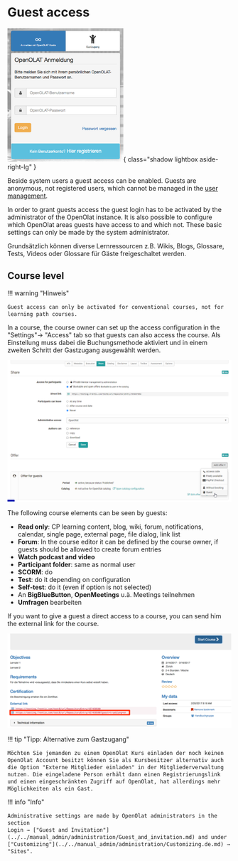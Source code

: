 # Guest access

![Guest login](assets/guestlogin.png){ class="shadow lightbox aside-right-lg" }

Beside system users a guest access can be enabled. Guests are anonymous, not
registered users, which cannot be managed in the [user management](../../manual_admin/usermanagement/index.md).

In order to grant guests access the guest login has to be activated by the
administrator of the OpenOlat instance. It is also possible to configure which
OpenOlat areas guests have access to and which not. These basic settings can
only be made by the system administrator.

Grundsätzlich können diverse Lernressourcen z.B.  Wikis, Blogs, Glossare, Tests, Videos oder Glossare für Gäste freigeschaltet werden.  

## Course level

!!! warning "Hinweis"

    Guest access can only be activated for conventional courses, not for learning path courses.

In a course, the course owner can set up the access configuration in the
"Settings"→ "Access" tab so that guests can also access the course. Als Einstellung muss dabei die Buchungsmethode aktiviert und in einem zweiten Schritt der Gastzugang ausgewählt werden.

![guest access](assets/Gastzugang_en.png)

The following course elements can be seen by guests:

  * **Read only**: CP learning content, blog, wiki, forum, notifications, calendar, single page, external page, file dialog, link list
  * **Forum**: In the course editor it can be defined by the course owner, if guests should be allowed to create forum entries
  * **Watch podcast and video**
  * **Participant folder**: same as normal user
  * **SCORM**: do
  * **Test**: do it depending on configuration
  * **Self-test**: do it (even if option is not selected)
  * An **BigBlueButton**, **OpenMeetings** u.ä. Meetings teilnehmen
  * **Umfragen** bearbeiten

If you want to give a guest a direct access to a course, you can send him the
external link for the course. 

![Info page](assets/guest_infopage.png)


!!! tip "Tipp: Alternative zum Gastzugang"

    Möchten Sie jemanden zu einem OpenOlat Kurs einladen der noch keinen OpenOlat Account besitzt können Sie als Kursbesitzer alternativ auch die Option "Externe Mitglieder einladen" in der Mitgliederverwaltung nutzen. Die eingeladene Person erhält dann einen Registrierungslink und einen eingeschränkten Zugriff auf OpenOlat, hat allerdings mehr Möglichkeiten als ein Gast. 
  
!!! info "Info"  

    Administrative settings are made by OpenOlat administrators in the section
    Login → ["Guest and Invitation"](../../manual_admin/administration/Guest_and_invitation.md) and under ["Customizing"](../../manual_admin/administration/Customizing.de.md) → "Sites".

